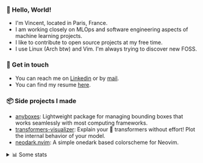 ### 👋 Hello, World!

- I'm Vincent, located in Paris, France.
- I am working closely on MLOps and software engineering aspects of machine learning projects.
- I like to contribute to open source projects at my free time.
- I use Linux (Arch btw) and Vim. I'm always trying to discover new FOSS.

### 🔗 Get in touch

- You can reach me on [Linkedin](https://www.linkedin.com/in/vincent-duchauffour-3a9641155/) or by [mail](mailto:vincent.duchauffour@proton.me).
- You can find my resume [here](https://raw.githubusercontent.com/VDuchauffour/resume/main/resume.pdf).

### 📦 Side projects I made

- [anyboxes](https://github.com/VDuchauffour/anyboxes): Lightweight package for managing bounding boxes that works seamlessly with most computing frameworks.
- [transformers-visualizer](https://github.com/VDuchauffour/transformers-visualizer): Explain your 🤗 transformers without effort! Plot the internal behavior of your model. 
- [neodark.nvim](https://github.com/VDuchauffour/neodark.nvim): A simple onedark based colorscheme for Neovim.

<details><summary>📊 Some stats</summary>  
  
<p align="center">
  <img alt="VDuchauffour's github stats" src="https://github-readme-stats.vercel.app/api?username=VDuchauffour&include_all_commits=true&show_icons=true&theme=react"/>
  <br />
  <img alt="VDuchauffour's streak stats" src="https://streak-stats.demolab.com?user=VDuchauffour&theme=react"/>
  <br />
  <img alt="VDuchauffour's language stats" src="https://github-readme-stats.vercel.app/api/top-langs/?username=VDuchauffour&count_private=true&include_all_commits=true&show_icons=true&layout=compact&theme=react"/>
  <!--   <br />
  <img alt="VDuchauffour's Wakatime stats" src="https://github-readme-stats.vercel.app/api/wakatime?username=VDuchauffour&theme=react"/> -->
</p>

#### 🧭 Wakatime stats
<!--START_SECTION:waka-->
![Code Time](http://img.shields.io/badge/Code%20Time-1%2C462%20hrs%2016%20mins-blue)

![Lines of code](https://img.shields.io/badge/From%20Hello%20World%20I%27ve%20Written-2.0%20million%20lines%20of%20code-blue)

**🐱 My GitHub Data** 

> 📦 970.8 kB Used in GitHub's Storage 
 > 
> 🏆 47 Contributions in the Year 2024
 > 
> 🚫 Not Opted to Hire
 > 
> 📜 9 Public Repositories 
 > 
> 🔑 2 Private Repositories 
 > 
**I'm a Night 🦉** 

```text
🌞 Morning                58 commits          █░░░░░░░░░░░░░░░░░░░░░░░░   04.87 % 
🌆 Daytime                333 commits         ███████░░░░░░░░░░░░░░░░░░   27.96 % 
🌃 Evening                642 commits         █████████████░░░░░░░░░░░░   53.90 % 
🌙 Night                  158 commits         ███░░░░░░░░░░░░░░░░░░░░░░   13.27 % 
```
📅 **I'm Most Productive on Saturday** 

```text
Monday                   150 commits         ███░░░░░░░░░░░░░░░░░░░░░░   12.59 % 
Tuesday                  107 commits         ██░░░░░░░░░░░░░░░░░░░░░░░   08.98 % 
Wednesday                205 commits         ████░░░░░░░░░░░░░░░░░░░░░   17.21 % 
Thursday                 174 commits         ████░░░░░░░░░░░░░░░░░░░░░   14.61 % 
Friday                   110 commits         ██░░░░░░░░░░░░░░░░░░░░░░░   09.24 % 
Saturday                 317 commits         ███████░░░░░░░░░░░░░░░░░░   26.62 % 
Sunday                   128 commits         ███░░░░░░░░░░░░░░░░░░░░░░   10.75 % 
```


📊 **This Week I Spent My Time On** 

```text
💬 Programming Languages: 
YAML                     4 hrs 47 mins       ███████████░░░░░░░░░░░░░░   43.28 % 
Python                   1 hr 59 mins        ████░░░░░░░░░░░░░░░░░░░░░   17.98 % 
Makefile                 1 hr 35 mins        ████░░░░░░░░░░░░░░░░░░░░░   14.31 % 
TOML                     1 hr 9 mins         ███░░░░░░░░░░░░░░░░░░░░░░   10.41 % 
Docker                   31 mins             █░░░░░░░░░░░░░░░░░░░░░░░░   04.76 % 
```


 Last Updated on 27/01/2024 00:35:24 UTC
<!--END_SECTION:waka-->
</details>
